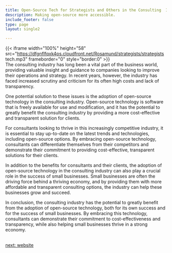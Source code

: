 ```yaml
---
title: Open-Source Tech for Strategists and Others in the Consulting  Industry
description: Making open-source more accessible.
include_footer: false
type: page
layout: single2

---
```


{{< iframe width="100%" height="58" src="https://dfgnflfqxk4ps.cloudfront.net/Rosamund/strategists/strategists tech.mp3" frameborder="0" style="border:0" >}}<br>
The consulting industry has long been a vital part of the business world, providing valuable insight and guidance to companies looking to improve their operations and strategy. In recent years, however, the industry has faced increased scrutiny and criticism for its often high costs and lack of transparency.

One potential solution to these issues is the adoption of open-source technology in the consulting industry. Open-source technology is software that is freely available for use and modification, and it has the potential to greatly benefit the consulting industry by providing a more cost-effective and transparent solution for clients.

For consultants looking to thrive in this increasingly competitive industry, it is essential to stay up-to-date on the latest trends and technologies, including open-source options. By embracing open-source technology, consultants can differentiate themselves from their competitors and demonstrate their commitment to providing cost-effective, transparent solutions for their clients.

In addition to the benefits for consultants and their clients, the adoption of open-source technology in the consulting industry can also play a crucial role in the success of small businesses. Small businesses are often the driving force behind a thriving economy, and by providing them with more affordable and transparent consulting options, the industry can help these businesses grow and succeed.

In conclusion, the consulting industry has the potential to greatly benefit from the adoption of open-source technology, both for its own success and for the success of small businesses. By embracing this technology, consultants can demonstrate their commitment to cost-effectiveness and transparency, while also helping small businesses thrive in a strong economy.

<br>
<a href="https://workdojos.com/strategists/website">next: website</a>
<br>
</p>